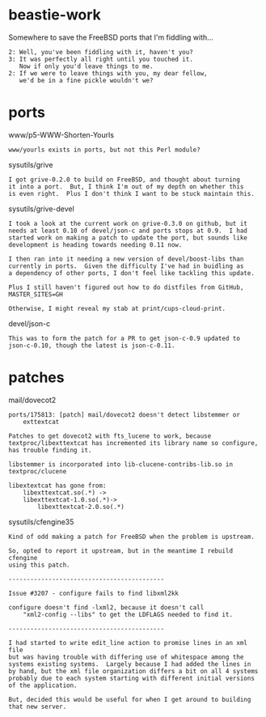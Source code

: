 beastie-work
============
Somewhere to save the FreeBSD ports that I'm fiddling with...

	2: Well, you've been fiddling with it, haven't you?
	3: It was perfectly all right until you touched it.
	   Now if only you'd leave things to me.
	2: If we were to leave things with you, my dear fellow,
	   we'd be in a fine pickle wouldn't we?

ports
=====
www/p5-WWW-Shorten-Yourls

	www/yourls exists in ports, but not this Perl module?

sysutils/grive

	I got grive-0.2.0 to build on FreeBSD, and thought about turning
	it into a port.  But, I think I'm out of my depth on whether this
	is even right.  Plus I don't think I want to be stuck maintain this.

sysutils/grive-devel

	I took a look at the current work on grive-0.3.0 on github, but it
	needs at least 0.10 of devel/json-c and ports stops at 0.9.  I had
	started work on making a patch to update the port, but sounds like
	development is heading towards needing 0.11 now.

	I then ran into it needing a new version of devel/boost-libs than
	currently in ports.  Given the difficulty I've had in buidling as
	a dependency of other ports, I don't feel like tackling this update.

	Plus I still haven't figured out how to do distfiles from GitHub,
	MASTER_SITES=GH

	Otherwise, I might reveal my stab at print/cups-cloud-print.

devel/json-c

	This was to form the patch for a PR to get json-c-0.9 updated to
	json-c-0.10, though the latest is json-c-0.11.

patches
=======
mail/dovecot2

	ports/175813: [patch] mail/dovecot2 doesn't detect libstemmer or
		exttextcat

	Patches to get dovecot2 with fts_lucene to work, because
	textproc/libexttextcat has incremented its library name so configure,
	has trouble finding it.

	libstemmer is incorporated into lib-clucene-contribs-lib.so in
	textproc/clucene

	libextextcat has gone from:
	    libexttextcat.so(.*) ->
		libexttextcat-1.0.so(.*)->
			libexttextcat-2.0.so(.*)

sysutils/cfengine35

	Kind of odd making a patch for FreeBSD when the problem is upstream.
	
	So, opted to report it upstream, but in the meantime I rebuild cfengine
	using this patch.

	-------------------------------------------

	Issue #3207 - configure fails to find libxml2kk

	configure doesn't find -lxml2, because it doesn't call
		"xml2-config --libs" to get the LDFLAGS needed to find it.

	-------------------------------------------

	I had started to write edit_line action to promise lines in an xml file
	but was having trouble with differing use of whitespace among the
	systems existing systems.  Largely because I had added the lines in
	by hand, but the xml file organization differs a bit on all 4 systems
	probably due to each system starting with different initial versions
	of the application.

	But, decided this would be useful for when I get around to building
	that new server.
